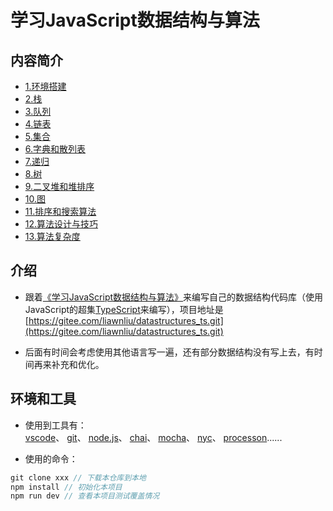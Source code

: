 # 学习JavaScript数据结构与算法

## 内容简介

- [1.环境搭建](/book-web/数据结构与算法/1.环境搭建.md)  
- [2.栈](/book-web/数据结构与算法/2.栈.md)  
- [3.队列](/book-web/数据结构与算法/3.队列.md)  
- [4.链表](/book-web/数据结构与算法/4.链表.md)  
- [5.集合](/book-web/数据结构与算法/5.集合.md)  
- [6.字典和散列表](/book-web/数据结构与算法/6.字典和散列表.md)  
- [7.递归](/book-web/数据结构与算法/7.递归.md)  
- [8.树](/book-web/数据结构与算法/8.树.md)  
- [9.二叉堆和堆排序](/book-web/数据结构与算法/9.二叉堆和堆排序.md)  
- [10.图](/book-web/数据结构与算法/10.图.md)  
- [11.排序和搜索算法](/book-web/数据结构与算法/11.排序和搜索算法.md)  
- [12.算法设计与技巧](/book-web/数据结构与算法/12.算法设计与技巧.md)  
- [13.算法复杂度](/book-web/数据结构与算法/13.算法复杂度.md)

## 介绍

- 跟着[《学习JavaScript数据结构与算法》](https://www.ituring.com.cn/book/2653)来编写自己的数据结构代码库（使用JavaScript的超集[TypeScript](https://www.tslang.cn/)来编写），项目地址是[https://gitee.com/liawnliu/datastructures_ts.git](https://gitee.com/liawnliu/datastructures_ts.git)  

- 后面有时间会考虑使用其他语言写一遍，还有部分数据结构没有写上去，有时间再来补充和优化。

## 环境和工具

- 使用到工具有：[vscode](https://code.visualstudio.com/)、&nbsp;[git](https://git-scm.com/)、&nbsp;[node.js](https://nodejs.org/zh-cn/)、&nbsp;[chai](https://www.chaijs.com/)、&nbsp;[mocha](https://mochajs.org/)、&nbsp;[nyc](https://www.npmjs.com/package/nyc)、&nbsp;[processon](https://www.processon.com/diagrams)......

- 使用的命令：  

```js
git clone xxx // 下载本仓库到本地
npm install // 初始化本项目
npm run dev // 查看本项目测试覆盖情况
```
